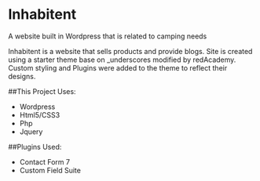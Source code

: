 # Inhabitent
A website built in Wordpress that is related to camping needs

Inhabitent is a website that sells products and provide blogs.
Site is created using a starter theme base on _underscores modified by redAcademy.
Custom styling and Plugins were added to the theme to reflect their designs.

##This Project Uses:
- Wordpress
- Html5/CSS3
- Php
- Jquery

##Plugins Used:
- Contact Form 7
- Custom Field Suite
